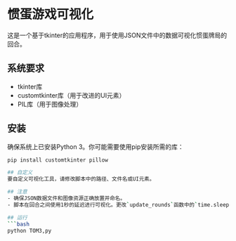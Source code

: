 # 惯蛋游戏可视化

这是一个基于tkinter的应用程序，用于使用JSON文件中的数据可视化惯蛋牌局的回合。

## 系统要求
- tkinter库
- customtkinter库（用于改进的UI元素）
- PIL库（用于图像处理）

## 安装
确保系统上已安装Python 3。你可能需要使用pip安装所需的库：

```bash
pip install customtkinter pillow

## 自定义
要自定义可视化工具，请修改脚本中的路径、文件名或UI元素。

## 注意
- 确保JSON数据文件和图像资源正确放置并命名。
- 脚本在回合之间使用1秒的延迟进行可视化。更改`update_rounds`函数中的`time.sleep(1)`以调整此设置。

## 运行
```bash
python TOM3,py
